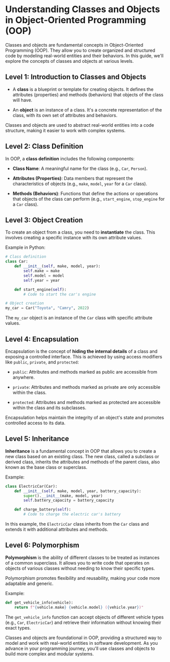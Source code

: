 # Understanding Classes and Objects in Object-Oriented Programming (OOP)

Classes and objects are fundamental concepts in Object-Oriented Programming (OOP). They allow you to create organized and structured code by modeling real-world entities and their behaviors. In this guide, we'll explore the concepts of classes and objects at various levels.

## Level 1: Introduction to Classes and Objects

- A **class** is a blueprint or template for creating objects. It defines the attributes (properties) and methods (behaviors) that objects of the class will have.

- An **object** is an instance of a class. It's a concrete representation of the class, with its own set of attributes and behaviors.

Classes and objects are used to abstract real-world entities into a code structure, making it easier to work with complex systems.

## Level 2: Class Definition

In OOP, a **class definition** includes the following components:

- **Class Name**: A meaningful name for the class (e.g., `Car`, `Person`).
  
- **Attributes (Properties)**: Data members that represent the characteristics of objects (e.g., `make`, `model`, `year` for a `Car` class).

- **Methods (Behaviors)**: Functions that define the actions or operations that objects of the class can perform (e.g., `start_engine`, `stop_engine` for a `Car` class).

## Level 3: Object Creation

To create an object from a class, you need to **instantiate** the class. This involves creating a specific instance with its own attribute values.

Example in Python:

```python
# Class definition
class Car:
    def __init__(self, make, model, year):
        self.make = make
        self.model = model
        self.year = year

    def start_engine(self):
        # Code to start the car's engine

# Object creation
my_car = Car("Toyota", "Camry", 2022)
```

The `my_car` object is an instance of the `Car` class with specific attribute values.

## Level 4: Encapsulation

Encapsulation is the concept of **hiding the internal details** of a class and exposing a controlled interface. This is achieved by using access modifiers like `public`, `private`, and `protected`:

- `public`: Attributes and methods marked as public are accessible from anywhere.

- `private`: Attributes and methods marked as private are only accessible within the class.

- `protected`: Attributes and methods marked as protected are accessible within the class and its subclasses.

Encapsulation helps maintain the integrity of an object's state and promotes controlled access to its data.

## Level 5: Inheritance

**Inheritance** is a fundamental concept in OOP that allows you to create a new class based on an existing class. The new class, called a subclass or derived class, inherits the attributes and methods of the parent class, also known as the base class or superclass.

Example:

```python
class ElectricCar(Car):
    def __init__(self, make, model, year, battery_capacity):
        super().__init__(make, model, year)
        self.battery_capacity = battery_capacity

    def charge_battery(self):
        # Code to charge the electric car's battery
```

In this example, the `ElectricCar` class inherits from the `Car` class and extends it with additional attributes and methods.

## Level 6: Polymorphism

**Polymorphism** is the ability of different classes to be treated as instances of a common superclass. It allows you to write code that operates on objects of various classes without needing to know their specific types.

Polymorphism promotes flexibility and reusability, making your code more adaptable and generic.

Example:

```python
def get_vehicle_info(vehicle):
    return f"{vehicle.make} {vehicle.model} ({vehicle.year})"
```

The `get_vehicle_info` function can accept objects of different vehicle types (e.g., `Car`, `ElectricCar`) and retrieve their information without knowing their exact types.

Classes and objects are foundational in OOP, providing a structured way to model and work with real-world entities in software development. As you advance in your programming journey, you'll use classes and objects to build more complex and modular systems.